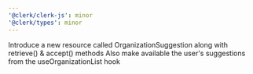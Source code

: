 ```yaml
---
'@clerk/clerk-js': minor
'@clerk/types': minor
---
```


Introduce a new resource called OrganizationSuggestion along with retrieve() & accept() methods
Also make available the user's suggestions from the useOrganizationList hook
